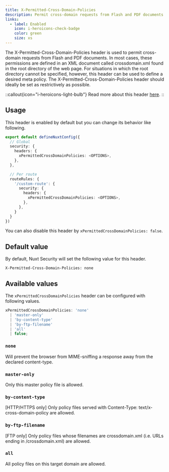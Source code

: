 ```yaml
---
title: X-Permitted-Cross-Domain-Policies
description: Permit cross-domain requests from Flash and PDF documents.
links:
  - label: Enabled
    icon: i-heroicons-check-badge
    color: green
    size: xs
---
```


The X-Permitted-Cross-Domain-Policies header is used to permit cross-domain requests from Flash and PDF documents. In most cases, these permissions are defined in an XML document called crossdomain.xml found in the root directory of the web page. For situations in which the root directory cannot be specified, however, this header can be used to define a desired meta policy. The X-Permitted-Cross-Domain-Policies header should ideally be set as restrictively as possible.

::callout{icon="i-heroicons-light-bulb"}
 Read more about this header [here](https://www.scip.ch/en/?labs.20180308#:~:text=The%20X%2DPermitted%2DCross%2D,documents%20for%20cross%2Ddomain%20requests.&text=The%20Public%2DKey%2DPins%20header,complexity%20and%20dwindling%20browser%20support.).
::

## Usage

This header is enabled by default but you can change its behavior like following.

```ts
export default defineNuxtConfig({
  // Global
  security: {
    headers: {
      xPermittedCrossDomainPolicies: <OPTIONS>,
    },
  },

  // Per route
  routeRules: {
    '/custom-route': {
      security: {
        headers: {
          xPermittedCrossDomainPolicies: <OPTIONS>,
        },
      },
    }
  }
})
```

You can also disable this header by `xPermittedCrossDomainPolicies: false`.

## Default value

By default, Nuxt Security will set the following value for this header.

```http
X-Permitted-Cross-Domain-Policies: none
```

## Available values

The `xPermittedCrossDomainPolicies` header can be configured with following values.

```ts
xPermittedCrossDomainPolicies: 'none'
  | 'master-only'
  | 'by-content-type'
  | 'by-ftp-filename'
  | 'all'
  | false;
```

### `none`

Will prevent the browser from MIME-sniffing a response away from the declared content-type.

### `master-only`

Only this master policy file is allowed.

### `by-content-type`

[HTTP/HTTPS only] Only policy files served with Content-Type: text/x-cross-domain-policy are allowed.

### `by-ftp-filename`

[FTP only] Only policy files whose filenames are crossdomain.xml (i.e. URLs ending in /crossdomain.xml) are allowed.

### `all`

All policy files on this target domain are allowed.
